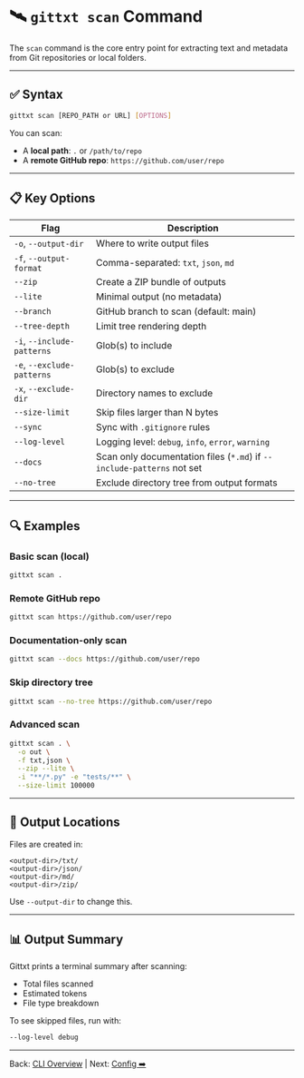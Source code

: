 # 🛰️ `gittxt scan` Command

The `scan` command is the core entry point for extracting text and metadata from Git repositories or local folders.

---

## ✅ Syntax

```bash
gittxt scan [REPO_PATH or URL] [OPTIONS]
```

You can scan:
- A **local path**: `.` or `/path/to/repo`
- A **remote GitHub repo**: `https://github.com/user/repo`

---

## 📋 Key Options

| Flag | Description |
|------|-------------|
| `-o`, `--output-dir` | Where to write output files |
| `-f`, `--output-format` | Comma-separated: `txt`, `json`, `md` |
| `--zip` | Create a ZIP bundle of outputs |
| `--lite` | Minimal output (no metadata) |
| `--branch` | GitHub branch to scan (default: main) |
| `--tree-depth` | Limit tree rendering depth |
| `-i`, `--include-patterns` | Glob(s) to include |
| `-e`, `--exclude-patterns` | Glob(s) to exclude |
| `-x`, `--exclude-dir` | Directory names to exclude |
| `--size-limit` | Skip files larger than N bytes |
| `--sync` | Sync with `.gitignore` rules |
| `--log-level` | Logging level: `debug`, `info`, `error`, `warning` |
| `--docs` | Scan only documentation files (`*.md`) if `--include-patterns` not set |
| `--no-tree` | Exclude directory tree from output formats |

---

## 🔍 Examples

### Basic scan (local)
```bash
gittxt scan .
```

### Remote GitHub repo
```bash
gittxt scan https://github.com/user/repo
```

### Documentation-only scan
```bash
gittxt scan --docs https://github.com/user/repo
```

### Skip directory tree
```bash
gittxt scan --no-tree https://github.com/user/repo
```

### Advanced scan
```bash
gittxt scan . \
  -o out \
  -f txt,json \
  --zip --lite \
  -i "**/*.py" -e "tests/**" \
  --size-limit 100000
```

---

## 📁 Output Locations
Files are created in:
```
<output-dir>/txt/
<output-dir>/json/
<output-dir>/md/
<output-dir>/zip/
```
Use `--output-dir` to change this.

---

## 📊 Output Summary
Gittxt prints a terminal summary after scanning:
- Total files scanned
- Estimated tokens
- File type breakdown

To see skipped files, run with:
```bash
--log-level debug
```

---

Back: [CLI Overview](index.md) | Next: [Config ➡️](config.md)
